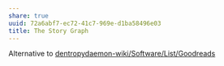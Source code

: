 ```yaml
---
share: true
uuid: 72a6abf7-ec72-41c7-969e-d1ba58496e03
title: The Story Graph
---
```

Alternative to [dentropydaemon-wiki/Software/List/Goodreads](/undefined)
